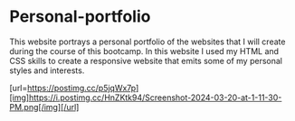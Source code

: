 # Personal-portfolio

This website portrays a personal portfolio of the websites that I will create during the course of this bootcamp.
In this website I used my HTML and CSS skills to create a responsive website that emits some of my personal
styles and interests.

[url=https://postimg.cc/p5jqWx7p][img]https://i.postimg.cc/HnZKtk94/Screenshot-2024-03-20-at-1-11-30-PM.png[/img][/url]
